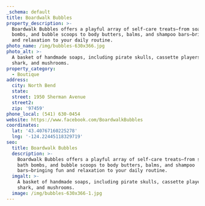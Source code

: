 ```yaml
---
_schema: default
title: Boardwalk Bubbles
property_description: >-
  Boardwalk Bubbles offers a playful array of self-care treats—from soaps, bath
  bombs, and bubble scoops to body butters, balms, and shampoo bars—bringing fun
  and relaxation to your daily routine.
photo_name: /img/bubbles-630x366.jpg
photo_alt: >-
  A basket of handmade soaps, including pirate skulls, cassette players, a
  shark, and mushrooms.
property_category:
  - Boutique
address:
  city: North Bend
  state:
  street: 1950 Sherman Avenue
  street2:
  zip: '97459'
phone_local: (541) 630-0454
website: https://www.facebook.com/BoardwalkBubbles
coordinates:
  lat: '43.40767160225278'
  lng: '-124.22445118329719'
seo:
  title: Boardwalk Bubbles
  description: >-
    Boardwalk Bubbles offers a playful array of self-care treats—from soaps,
    bath bombs, and bubble scoops to body butters, balms, and shampoo
    bars—bringing fun and relaxation to your daily routine.
  imgalt: >-
    A basket of handmade soaps, including pirate skulls, cassette players, a
    shark, and mushrooms.
  image: /img/bubbles-630x366-1.jpg
---
```

